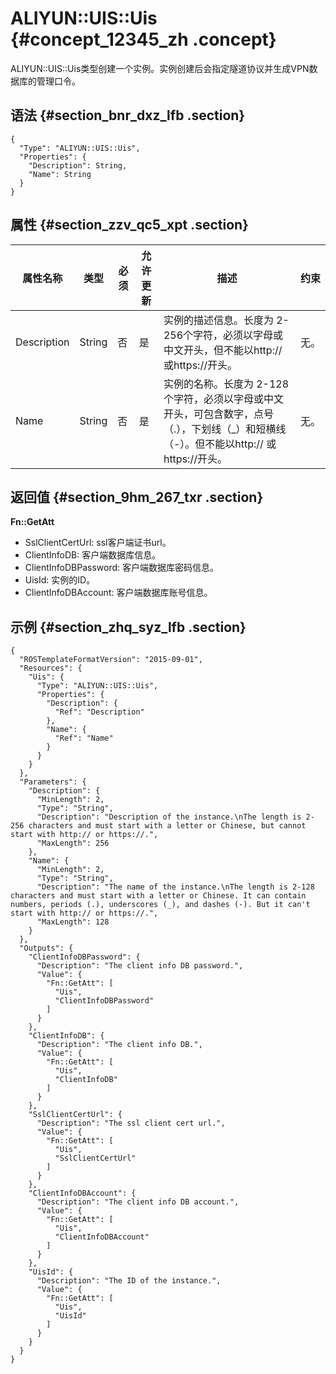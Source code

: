 # ALIYUN::UIS::Uis {#concept_12345_zh .concept}

ALIYUN::UIS::Uis类型创建一个实例。实例创建后会指定隧道协议并生成VPN数据库的管理口令。

## 语法 {#section_bnr_dxz_lfb .section}

``` {#codeblock_zzr_ep3_fnv .language-json}
{
  "Type": "ALIYUN::UIS::Uis",
  "Properties": {
    "Description": String,
    "Name": String
  }
}
```

## 属性 {#section_zzv_qc5_xpt .section}

|属性名称|类型|必须|允许更新|描述|约束|
|----|--|--|----|--|--|
|Description|String|否|是|实例的描述信息。长度为 2-256个字符，必须以字母或中文开头，但不能以http://或https://开头。|无。|
|Name|String|否|是|实例的名称。长度为 2-128个字符，必须以字母或中文开头，可包含数字，点号（.），下划线（\_）和短横线（-）。但不能以http:// 或https://开头。|无。|

## 返回值 {#section_9hm_267_txr .section}

**Fn::GetAtt**

-   SslClientCertUrl: ssl客户端证书url。
-   ClientInfoDB: 客户端数据库信息。
-   ClientInfoDBPassword: 客户端数据库密码信息。
-   UisId: 实例的ID。
-   ClientInfoDBAccount: 客户端数据库账号信息。

## 示例 {#section_zhq_syz_lfb .section}

``` {#codeblock_33x_fcs_hsp .language-json}
{
  "ROSTemplateFormatVersion": "2015-09-01",
  "Resources": {
    "Uis": {
      "Type": "ALIYUN::UIS::Uis",
      "Properties": {
        "Description": {
          "Ref": "Description"
        },
        "Name": {
          "Ref": "Name"
        }
      }
    }
  },
  "Parameters": {
    "Description": {
      "MinLength": 2,
      "Type": "String",
      "Description": "Description of the instance.\nThe length is 2-256 characters and must start with a letter or Chinese, but cannot start with http:// or https://.",
      "MaxLength": 256
    },
    "Name": {
      "MinLength": 2,
      "Type": "String",
      "Description": "The name of the instance.\nThe length is 2-128 characters and must start with a letter or Chinese. It can contain numbers, periods (.), underscores (_), and dashes (-). But it can't start with http:// or https://.",
      "MaxLength": 128
    }
  },
  "Outputs": {
    "ClientInfoDBPassword": {
      "Description": "The client info DB password.",
      "Value": {
        "Fn::GetAtt": [
          "Uis",
          "ClientInfoDBPassword"
        ]
      }
    },
    "ClientInfoDB": {
      "Description": "The client info DB.",
      "Value": {
        "Fn::GetAtt": [
          "Uis",
          "ClientInfoDB"
        ]
      }
    },
    "SslClientCertUrl": {
      "Description": "The ssl client cert url.",
      "Value": {
        "Fn::GetAtt": [
          "Uis",
          "SslClientCertUrl"
        ]
      }
    },
    "ClientInfoDBAccount": {
      "Description": "The client info DB account.",
      "Value": {
        "Fn::GetAtt": [
          "Uis",
          "ClientInfoDBAccount"
        ]
      }
    },
    "UisId": {
      "Description": "The ID of the instance.",
      "Value": {
        "Fn::GetAtt": [
          "Uis",
          "UisId"
        ]
      }
    }
  }
}
```

